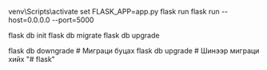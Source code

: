 venv\Scripts\activate
set FLASK_APP=app.py
flask run
flask run --host=0.0.0.0 --port=5000

flask db init
flask db migrate
flask db upgrade



flask db downgrade  # Миграци буцах
flask db upgrade    # Шинээр миграци хийх
"# flask" 
